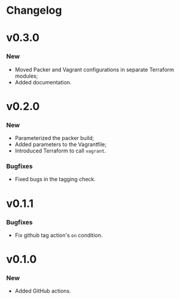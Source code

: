# Changelog

# v0.3.0

### New

- Moved Packer and Vagrant configurations in separate Terraform modules;
- Added documentation.

# v0.2.0

### New

- Parameterized the packer build;
- Added parameters to the Vagrantfile;
- Introduced Terraform to call `vagrant`.

### Bugfixes

- Fixed bugs in the tagging check.

# v0.1.1

### Bugfixes

- Fix github tag action's `on` condition.

# v0.1.0

### New

- Added GitHub actions.
